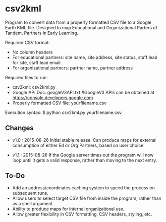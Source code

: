 csv2kml
=========

Program to convert data from a properly formatted CSV file to a Google Earth KML file. Designed to map Educational and Organizational Parters of Tandem, Partners in Early Learning.

Required CSV format:

- No column headers
- For educational partners: site name, site address, site status, staff lead for site, staff lead email
- For organizational partners: partner name, partner address

Required files to run:

- csv2kml: csv2kml.py
- Google API Doc: googleV3API.txt   #GoogleV3 APIs can be obtained at https://console.developers.google.com
- Properly formatted CSV file: yourfilename.csv

Execution syntax:
$ python csv2kml.py yourfilename.csv


Changes
-------

- v1.0   : 2015-08-26
            Initial stable release. Can produce maps for external consumption of either Ed or Org Partners, based on user choice.

+ v1.1   : 2015-08-26
            If the Google server times out the program will now loop until it gets a valid response, rather than moving to the next entry.
 

To-Do
-----
- Add an address/coordinates caching system to speed the process on subsequent runs.
- Allow users to select target CSV file from inside the program, rather than as a shell argument.
- Ability to produce maps for internal organizational use.
- Allow greater flexibility in CSV formatting, CSV headers, styling, etc.